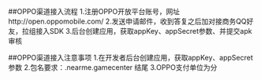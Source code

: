 ##OPPO渠道接入流程
	1.注册OPPO开放平台账号，网址http://open.oppomobile.com/
	2.发送申请邮件，收到答复之后加对接商务QQ好友，拉组接入SDK
	3.后台创建应用，获取appKey、appSecret参数、并提交apk审核








##OPPO渠道接入注意事项
	1.在开发者后台创建应用，获取appKey、appSecret参数
	2.包名要求：.nearme.gamecenter 结尾
	3.OPPO支付单位为分